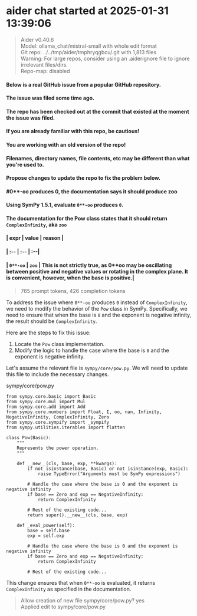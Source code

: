 
# aider chat started at 2025-01-31 13:39:06

> Aider v0.40.6  
> Model: ollama_chat/mistral-small with whole edit format  
> Git repo: ../../tmp/aider/tmphryqgbcu/.git with 1,813 files  
> Warning: For large repos, consider using an .aiderignore file to ignore irrelevant files/dirs.  
> Repo-map: disabled  

#### Below is a real GitHub issue from a popular GitHub repository.  
#### The issue was filed some time ago.  
#### The repo has been checked out at the commit that existed at the moment the issue was filed.  
#### If you are already familiar with this repo, be cautious!  
#### You are working with an old version of the repo!  
#### Filenames, directory names, file contents, etc may be different than what you're used to.  
####   
#### Propose changes to update the repo to fix the problem below.  
####   
#### #0**-oo produces 0, the documentation says it should produce zoo  
#### Using SymPy 1.5.1, evaluate `0**-oo` produces `0`.  
####   
#### The documentation for the Pow class states that it should return `ComplexInfinity`, aka `zoo`  
####   
#### | expr | value | reason |  
#### | :-- | :-- | :--|  
#### | `0**-oo` | `zoo` | This is not strictly true, as 0**oo may be oscillating between positive and negative values or rotating in the complex plane. It is convenient, however, when the base is positive.|  
####  
> 765 prompt tokens, 426 completion tokens  

To address the issue where `0**-oo` produces `0` instead of `ComplexInfinity`, we need to modify the behavior of the `Pow` class in SymPy. Specifically, we need to ensure that when the base is `0` and the exponent is negative infinity, the result should be `ComplexInfinity`.

Here are the steps to fix this issue:

1. Locate the `Pow` class implementation.
2. Modify the logic to handle the case where the base is `0` and the exponent is negative infinity.

Let's assume the relevant file is `sympy/core/pow.py`. We will need to update this file to include the necessary changes.

sympy/core/pow.py
```
from sympy.core.basic import Basic
from sympy.core.mul import Mul
from sympy.core.add import Add
from sympy.core.numbers import Float, I, oo, nan, Infinity, NegativeInfinity, ComplexInfinity, Zero
from sympy.core.sympify import _sympify
from sympy.utilities.iterables import flatten

class Pow(Basic):
    """
    Represents the power operation.
    """

    def __new__(cls, base, exp, **kwargs):
        if not isinstance(base, Basic) or not isinstance(exp, Basic):
            raise TypeError("Arguments must be SymPy expressions")

        # Handle the case where the base is 0 and the exponent is negative infinity
        if base == Zero and exp == NegativeInfinity:
            return ComplexInfinity

        # Rest of the existing code...
        return super().__new__(cls, base, exp)

    def _eval_power(self):
        base = self.base
        exp = self.exp

        # Handle the case where the base is 0 and the exponent is negative infinity
        if base == Zero and exp == NegativeInfinity:
            return ComplexInfinity

        # Rest of the existing code...
```

This change ensures that when `0**-oo` is evaluated, it returns `ComplexInfinity` as specified in the documentation.

> Allow creation of new file sympy/core/pow.py? yes  
> Applied edit to sympy/core/pow.py  
